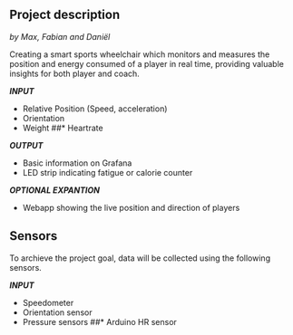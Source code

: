 ## Project description
*by Max, Fabian and Daniël*

Creating a smart sports wheelchair which monitors and measures the position and energy consumed of a player in real time, providing valuable insights for both player and coach.

__*INPUT*__
* Relative Position (Speed, acceleration)
* Orientation
* Weight
##* Heartrate

__*OUTPUT*__
* Basic information on Grafana
* LED strip indicating fatigue or calorie counter


__*OPTIONAL EXPANTION*__
* Webapp showing the live position and direction of players


## Sensors

To archieve the project goal, data will be collected using the following sensors.

__*INPUT*__
* Speedometer
* Orientation sensor
* Pressure sensors
##* Arduino HR sensor  

